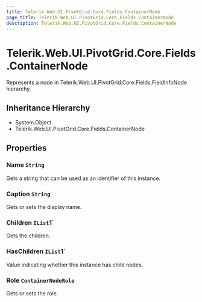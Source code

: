 ```yaml
---
title: Telerik.Web.UI.PivotGrid.Core.Fields.ContainerNode
page_title: Telerik.Web.UI.PivotGrid.Core.Fields.ContainerNode
description: Telerik.Web.UI.PivotGrid.Core.Fields.ContainerNode
---
```


# Telerik.Web.UI.PivotGrid.Core.Fields.ContainerNode

Represents a node in Telerik.Web.UI.PivotGrid.Core.Fields.FieldInfoNode hierarchy.

## Inheritance Hierarchy

* System.Object
* Telerik.Web.UI.PivotGrid.Core.Fields.ContainerNode

## Properties

###  Name `String`

Gets a string that can be used as an identifier of this instance.

###  Caption `String`

Gets or sets the display name.

###  Children `IList`1`

Gets the children.

###  HasChildren `IList`1`

Value indicating whether this instance has child nodes.

###  Role `ContainerNodeRole`

Gets or sets the role.

